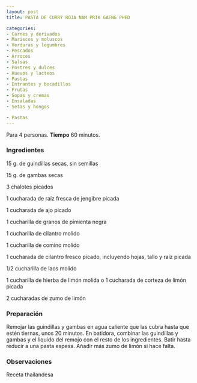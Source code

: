 ```yaml
---
layout: post
title: PASTA DE CURRY ROJA NAM PRIK GAENG PHED

categories:
- Carnes y derivados
- Mariscos y moluscos
- Verduras y legumbres
- Pescados
- Arroces
- Salsas
- Postres y dulces
- Huevos y lacteos
- Pastas
- Entrantes y bocadillos
- Frutas
- Sopas y cremas
- Ensaladas
- Setas y hongos

- Pastas
---
```

Para 4 personas.
<b>Tiempo</b> 60 minutos.

<h3>Ingredientes</h3>
15 g. de guindillas secas, sin semillas

15 g. de gambas secas

3 chalotes picados

1 cucharada de raíz fresca de jengibre picada

1 cucharada de ajo picado

1 cucharilla de granos de pimienta negra

1 cucharilla de cilantro molido

1 cucharilla de comino molido

1 cucharada de cilantro fresco picado, incluyendo hojas, tallo y raíz picada

1/2 cucharilla de laos molido

1 cucharilla de hierba de limón molida o 1 cucharada de corteza de limón picada

2 cucharadas de zumo de limón

<h3>Preparación</h3>
Remojar las guindillas y gambas en agua caliente que las cubra hasta que estén tiernas, unos 20 minutos. En batidora, combinar las guindillas y gambas y el liquido del remojo con el resto de los ingredientes. Batir hasta reducir a una pasta espesa. Añadir más zumo de limón si hace falta.

<h3>Observaciones</h3>
Receta thailandesa

